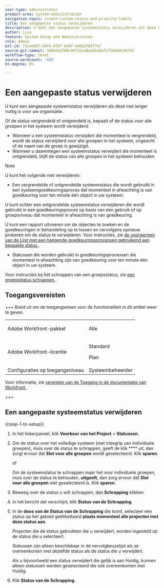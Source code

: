 ```yaml
---
user-type: administrator
product-area: system-administration
navigation-topic: create-custom-status-and-priority-labels
title: Een aangepaste status verwijderen
description: U kunt een aangepaste systeemstatus verwijderen als deze niet langer nuttig is voor uw organisatie.
author: Lisa
feature: System Setup and Administration
role: Admin
exl-id: 73c4eb87-94f6-47bf-b447-eb02a703f7ef
source-git-commit: 366043a786c94f1bc40ad3b20af175bb84c94742
workflow-type: tm+mt
source-wordcount: '435'
ht-degree: 0%

---
```


# Een aangepaste status verwijderen

U kunt een aangepaste systeemstatus verwijderen als deze niet langer nuttig is voor uw organisatie.

Of de status vergrendeld of ontgrendeld is, bepaalt of de status voor alle groepen in het systeem wordt verwijderd:

* Wanneer u een systeemstatus verwijdert die momenteel is vergrendeld, wordt de status verwijderd voor alle groepen in het systeem, ongeacht of de naam van de groep is gewijzigd.
* Wanneer u daarentegen een systeemstatus verwijdert die momenteel is ontgrendeld, blijft de status van alle groepen in het systeem behouden.


>[!NOTE]
>
>U kunt het volgende niet verwijderen:
>
>* Een vergrendelde of ontgrendelde systeemstatus die wordt gebruikt in een systeemgoedkeuringsproces dat momenteel in afwachting is van goedkeuring voor ten minste één object in uw systeem.
>
>  U kunt echter een ontgrendelde systeemstatus verwijderen die wordt gebruikt in een goedkeuringsproces op basis van één gebruik of op groepsniveau dat momenteel in afwachting is van goedkeuring.
>
>  U kunt een rapport uitvoeren om de objecten te zoeken en de goedkeuringen in behandeling op te lossen en vervolgens opnieuw proberen om de status te verwijderen. Voor instructies, zie [ de voorwerpen van de Lijst met een hangende goedkeuringsprocessen gebruikend een bepaalde status ](../../../administration-and-setup/customize-workfront/creating-custom-status-and-priority-labels/list-objects-pending-approval-certain-status.md).
>
>* Statussen die worden gebruikt in goedkeuringsprocessen die momenteel in afwachting zijn van goedkeuring voor ten minste één object in uw systeem.

Voor instructies bij het schrappen van een groepsstatus, zie [ een groepsstatus schrappen ](../../../administration-and-setup/manage-groups/manage-group-statuses/delete-a-group-status.md).

## Toegangsvereisten

+++ Breid uit om de toegangseisen voor de functionaliteit in dit artikel weer te geven.

<table style="table-layout:auto"> 
 <col> 
 <col> 
 <tbody> 
  <tr> 
   <td>Adobe Workfront-pakket</td> 
   <td><p>Alle</p></td> 
  </tr> 
  <tr> 
   <td>Adobe Workfront-licentie</td> 
   <td><p>Standard</p>
       <p>Plan</p></td>
  </tr> 
  <tr> 
   <td>Configuraties op toegangsniveau</td> 
   <td>Systeembeheerder</td> 
  </tr> 
 </tbody> 
</table>

Voor informatie, zie [ vereisten van de Toegang in de documentatie van Workfront ](/help/quicksilver/administration-and-setup/add-users/access-levels-and-object-permissions/access-level-requirements-in-documentation.md).

+++

## Een aangepaste systeemstatus verwijderen

{{step-1-to-setup}}

1. In het linkerpaneel, klik **Voorkeur van het Project** > **Statussen**.

1. Om de status over het volledige systeem (met inbegrip van individuele groepen), muis over de status te schrappen, geeft de klik **** uit, dan zorgt ervoor dat **Slot voor alle groepen** wordt geselecteerd. Klik **sparen**.

   of

   Om de systeemstatus te schrappen maar het voor individuele groepen, muis over de status te behouden, **uitgeeft**, dan zorg ervoor dat **Slot voor alle groepen** niet geselecteerd is. Klik **sparen**.

1. Beweeg over de status u wilt schrappen, dan **Schrapping** klikken.
1. In het bericht dat verschijnt, klik **Status van de Schrapping**.
1. In de **doos van de Status van de Schrapping** die toont, selecteer een status op het gebied geëtiketteerd **plaats momenteel alle projecten met deze status aan**.

   Projecten die de status gebruikten die u verwijdert, worden ingesteld op de status die u selecteert.

   Statussen zijn alleen beschikbaar in de vervolgkeuzelijst als ze overeenkomen met dezelfde status als de status die u verwijdert.

   Als u bijvoorbeeld een status verwijdert die gelijk is aan Huidig, kunnen alleen statussen worden geselecteerd die ook overeenkomen met Huidig.

1. Klik **Status van de Schrapping**.
